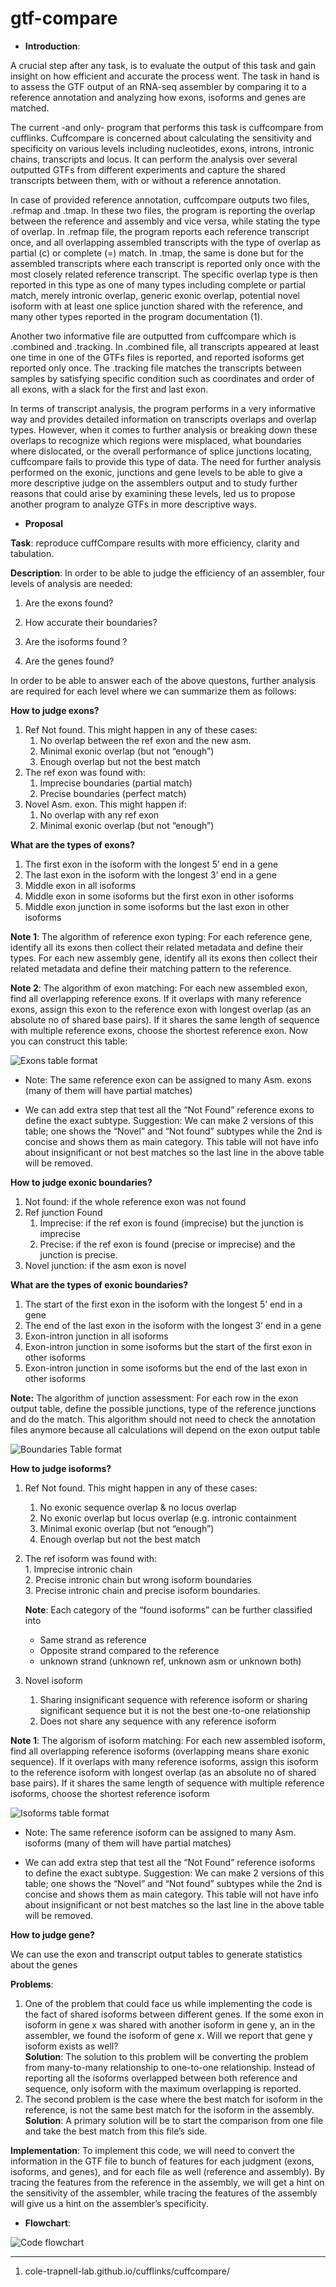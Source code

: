 # gtf-compare



 -   **Introduction**:

A crucial step after any task, is to evaluate the output of this task and gain insight on how efficient and accurate the process went. The task in hand is to assess the GTF output of an RNA-seq assembler by comparing it to a reference annotation and analyzing how exons, isoforms and genes are matched.

The current -and only- program that performs this task is cuffcompare from cufflinks. Cuffcompare is concerned about calculating the sensitivity and specificity on various levels including nucleotides, exons, introns, intronic chains, transcripts and locus. It can perform the analysis over several outputted GTFs from different experiments and capture the shared transcripts between them, with or without a reference annotation.

In case of provided reference annotation, cuffcompare outputs two files, .refmap and .tmap. In these two files, the program is reporting the overlap between the reference and assembly and vice versa, while stating the type of overlap. In .refmap file, the program reports each reference transcript once, and all overlapping assembled transcripts with the type of overlap as partial (c) or complete (=) match. In .tmap, the same is done but for the assembled transcripts where each transcript is reported only once with the most closely related reference transcript. The specific overlap type is then reported in this type as one of many types including complete or partial match, merely intronic overlap, generic exonic overlap, potential novel isoform with at least one splice junction shared with the reference, and many other types reported in the program documentation (1).

Another two informative file are outputted from cuffcompare which is .combined and .tracking. In .combined file, all transcripts appeared at least one time in one of the GTFs files is reported, and reported isoforms get reported only once. The .tracking file matches the transcripts between samples by satisfying specific condition such as coordinates and order of all exons, with a slack for the first and last exon.

In terms of transcript analysis, the program performs in a very informative way and provides detailed information on transcripts overlaps and overlap types. However, when it comes to further analysis or breaking down these overlaps to recognize which regions were misplaced, what boundaries where dislocated, or the overall performance of splice junctions locating, cuffcompare fails to provide this type of data. The need for further analysis performed on the exonic, junctions and gene levels to be able to give a more descriptive judge on the assemblers output and to study further reasons that could arise by examining these levels, led us to propose another program to analyze GTFs in more descriptive ways.

 - **Proposal** 
 
 **Task**: reproduce cuffCompare results with more efficiency, clarity and tabulation.

 **Description**: In order to be able to judge the efficiency of an assembler, four levels of analysis are needed:
1.  Are the exons found?
    
2.  How accurate their boundaries?
    
3.  Are the isoforms found ?
    
4.  Are the genes found?
    

In order to be able to answer each of the above questons, further analysis are required for each level where we can summarize them as follows:
 
**How to judge exons?**
1.  Ref Not found. This might happen in any of these cases:
	1.  No overlap between the ref exon and the new asm.
	2.  Minimal exonic overlap (but not “enough”)
	3.  Enough overlap but not the best match
2.  The ref exon was found with:
	1.  Imprecise boundaries (partial match)
	2.  Precise boundaries (perfect match)
3.  Novel Asm. exon. This might happen if:
	1.  No overlap with any ref exon 
	2.  Minimal exonic overlap (but not “enough”)
	
**What are the types of exons?**
1.  The first exon in the isoform with the longest 5’ end in a gene
2.  The last exon in the isoform with the longest 3’ end in a gene    
3.  Middle exon in all isoforms    
4.  Middle exon in some isoforms but the first exon in other isoforms    
5.  Middle exon junction in some isoforms but the last exon in other isoforms
 
**Note 1**: The algorithm of reference exon typing: For each reference gene, identify all its exons then collect their related metadata and define their types. For each new assembly gene, identify all its exons then collect their related metadata and define their matching pattern to the reference.

**Note 2**: The algorithm of exon matching: For each new assembled exon, find all overlapping reference exons. If it overlaps with many reference exons, assign this exon to the reference exon with longest overlap (as an absolute no of shared base pairs). If it shares the same length of sequence with multiple reference exons, choose the shortest reference exon. Now you can construct this table:

![Exons table format](https://lh3.googleusercontent.com/7hEwx5o2xxkVeZygmNCwEeQ1rBLsdmMIqiCk4weF1eyC1_E6E2bZd09QykCtiIbIDx8XKhJKZEI "Exons table format")

* Note: The same reference exon can be assigned to many Asm. exons (many of them will have partial matches)

* We can add extra step that test all the “Not Found” reference exons to define the exact subtype. Suggestion: We can make 2 versions of this table; one shows the “Novel” and “Not found” subtypes while the 2nd is concise and shows them as main category. This table will not have info about insignificant or not best matches so the last line in the above table will be removed.

  

**How to judge exonic boundaries?**
1.  Not found: if the whole reference exon was not found  
2.  Ref junction Found
	1.  Imprecise: if the ref exon is found (imprecise) but the junction is imprecise    
	2.  Precise: if the ref exon is found (precise or imprecise) and the junction is precise.    
3.  Novel junction: if the asm exon is novel  
  
**What are the types of exonic boundaries?**
1.  The start of the first exon in the isoform with the longest 5’ end in a gene    
6.  The end of the last exon in the isoform with the longest 3’ end in a gene    
7.  Exon-intron junction in all isoforms   
8.  Exon-intron junction in some isoforms but the start of the first exon in other isoforms   
9.  Exon-intron junction in some isoforms but the end of the last exon in other isoforms

**Note:** The algorithm of junction assessment: For each row in the exon output table, define the possible junctions, type of the reference junctions and do the match. This algorithm should not need to check the annotation files anymore because all calculations will depend on the exon output table

![Boundaries Table format](https://lh3.googleusercontent.com/T0e-DU3DHkFr16Kpg-X7lH35Bu2saKpfob9N-RJM5g_6m6nYZGeA_AvjYHFu_SpSWPgbOK0xotU)

**How to judge isoforms?**

 1.  Ref Not found. This might happen in any of these cases:
		1.  No exonic sequence overlap & no locus overlap    
		2.  No exonic overlap but locus overlap (e.g. intronic containment    
		3.  Minimal exonic overlap (but not “enough”)    
		4.  Enough overlap but not the best match    
 2. The ref isoform was found with:    
		1.  Imprecise intronic chain    
		2.  Precise intronic chain but wrong isoform boundaries    
		3.  Precise intronic chain and precise isoform boundaries.
    
	**Note**: Each category of the “found isoforms” can be further classified into
	 - Same strand as reference   
	 -  Opposite strand compared to the reference    
	 -  unknown strand (unknown ref, unknown asm or unknown both)    
3.  Novel isoform
	1.  Sharing insignificant sequence with reference isoform or sharing significant sequence but it is not the best one-to-one relationship    
	2.  Does not share any sequence with any reference isoform

**Note 1**: The algorism of isoform matching: For each new assembled isoform, find all overlapping reference isoforms (overlapping means share exonic sequence). If it overlaps with many reference isoforms, assign this isoform to the reference isoform with longest overlap (as an absolute no of shared base pairs). If it shares the same length of sequence with multiple reference isoforms, choose the shortest reference isoform

![Isoforms table format](https://lh3.googleusercontent.com/QGjqw5-D3S5MmgcJ-hvNzjB68KTFGTtH-yL7TbRm9mi8PDW-r7JGBCcI6RaMrCYjTbkC_XYMlBs)

* Note: The same reference isoform can be assigned to many Asm. isoforms (many of them will have partial matches)

* We can add extra step that test all the “Not Found” reference isoforms to define the exact subtype. Suggestion: We can make 2 versions of this table; one shows the “Novel” and “Not found” subtypes while the 2nd is concise and shows them as main category. This table will not have info about insignificant or not best matches so the last line in the above table will be removed.

  

**How to judge gene?**

We can use the exon and transcript output tables to generate statistics about the genes

  

**Problems**:
1.  One of the problem that could face us while implementing the code is the fact of shared isoforms between different genes. If the some exon in isoform in gene x was shared with another isoform in gene y, an in the assembler, we found the isoform of gene x. Will we report that gene y isoform exists as well?  
   **Solution**: The solution to this problem will be converting the problem from many-to-many relationship to one-to-one relationship. Instead of reporting all the isoforms overlapped between both reference and sequence, only isoform with the maximum overlapping is reported.    
2.  The second problem is the case where the best match for isoform in the reference, is not the same best match for the isoform in the assembly.  
    **Solution**: A primary solution will be to start the comparison from one file and take the best match from this file’s side.
    

**Implementation**: To implement this code, we will need to convert the information in the GTF file to bunch of features for each judgment (exons, isoforms, and genes), and for each file as well (reference and assembly). By tracing the features from the reference in the assembly, we will get a hint on the sensitivity of the assembler, while tracing the features of the assembly will give us a hint on the assembler’s specificity.

- **Flowchart**:

![Code flowchart](https://lh3.googleusercontent.com/r3wWtuleybBQNpEiDXkVa2ECZZH24p6gm2RYUdywlx52kVf1pw25SpOfZJv-_BuUb_A7KkdsiKo)
_______________________________

1.  cole-trapnell-lab.github.io/cufflinks/cuffcompare/
